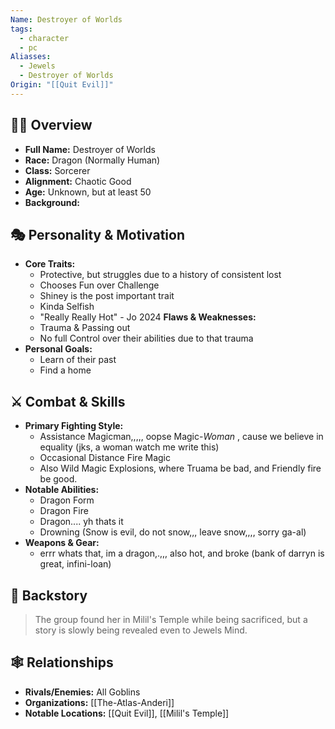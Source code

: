 ```yaml
---
Name: Destroyer of Worlds
tags:
  - character
  - pc
Aliasses:
  - Jewels
  - Destroyer of Worlds
Origin: "[[Quit Evil]]"
---
```

## 🧑‍🎤 Overview
- **Full Name:** Destroyer of Worlds
- **Race:**  Dragon (Normally Human)
- **Class:**  Sorcerer 
- **Alignment:**  Chaotic Good
- **Age:**  Unknown, but at least 50
- **Background:**  

## 🎭 Personality & Motivation
- **Core Traits:**  
	- Protective, but struggles due to a history of consistent lost
	- Chooses Fun over Challenge
	- Shiney is the post important trait
	- Kinda Selfish
	- "Really Really Hot" - Jo 2024
  **Flaws & Weaknesses:** 
	- Trauma & Passing out
	- No full  Control over their abilities due to that trauma
- **Personal Goals:**  
	- Learn of their past
	- Find a home

## ⚔️ Combat & Skills
- **Primary Fighting Style:**  
	- Assistance Magicman,,,,, oopse Magic-*Woman* , cause we believe in equality (jks, a woman watch me write this)
	- Occasional Distance Fire Magic
	- Also Wild Magic Explosions, where Truama be bad, and Friendly fire be good.
- **Notable Abilities:**  
	- Dragon Form
	- Dragon Fire
	- Dragon.... yh thats it
	- Drowning (Snow is evil, do not snow,,, leave snow,,,, sorry ga-al)
- **Weapons & Gear:**  
	- errr whats that, im a dragon,.,,, also hot, and broke (bank of darryn is great, infini-loan)

## 📖 Backstory
> The group found her in Milil's Temple while being sacrificed, but a story is slowly being revealed even to Jewels Mind.

## 🕸️ Relationships
- **Rivals/Enemies:** All Goblins
- **Organizations:**  [[The-Atlas-Anderi]]
- **Notable Locations:** [[Quit Evil]],  [[Milil's Temple]]
